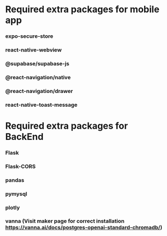 # Required extra packages for mobile app

### expo-secure-store
### react-native-webview
### @supabase/supabase-js
### @react-navigation/native 
### @react-navigation/drawer
### react-native-toast-message


# Required extra packages for BackEnd
### Flask
### Flask-CORS
### pandas
### pymysql
### plotly
### vanna (Visit maker page for correct installation https://vanna.ai/docs/postgres-openai-standard-chromadb/)
